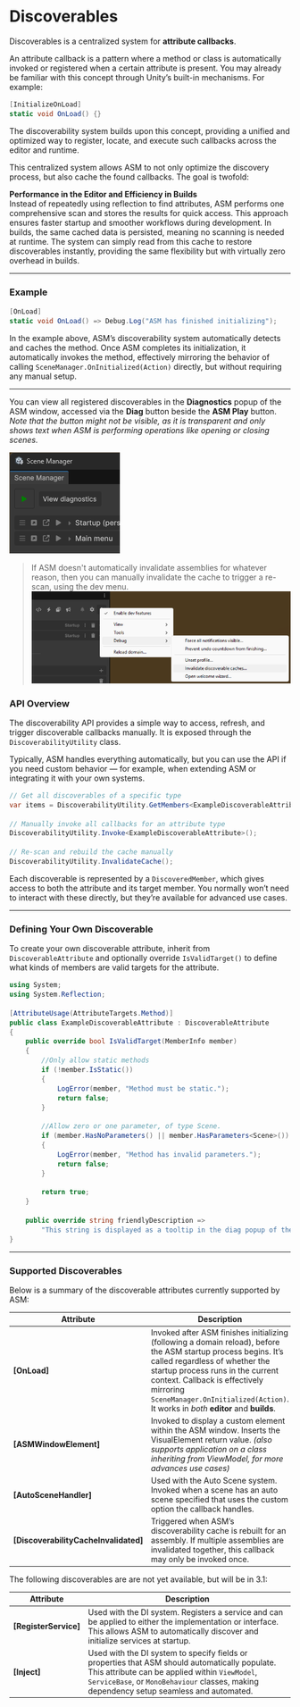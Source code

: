 # Discoverables

Discoverables is a centralized system for **attribute callbacks**.

An attribute callback is a pattern where a method or class is automatically invoked or registered when a certain attribute is present. You may already be familiar with this concept through Unity’s built-in mechanisms. For example:

```csharp
[InitializeOnLoad]
static void OnLoad() {}
```

The discoverability system builds upon this concept, providing a unified and optimized way to register, locate, and execute such callbacks across the editor and runtime.

This centralized system allows ASM to not only optimize the discovery process, but also cache the found callbacks. The goal is twofold:

**Performance in the Editor and Efficiency in Builds**  
Instead of repeatedly using reflection to find attributes, ASM performs one comprehensive scan and stores the results for quick access. This approach ensures faster startup and smoother workflows during development. In builds, the same cached data is persisted, meaning no scanning is needed at runtime. The system can simply read from this cache to restore discoverables instantly, providing the same flexibility but with virtually zero overhead in builds.

---

### Example

```csharp
[OnLoad]
static void OnLoad() => Debug.Log("ASM has finished initializing");
```

In the example above, ASM’s discoverability system automatically detects and caches the method. Once ASM completes its initialization, it automatically invokes the method, effectively mirroring the behavior of calling `SceneManager.OnInitialized(Action)` directly, but without requiring any manual setup.

---

You can view all registered discoverables in the **Diagnostics** popup of the ASM window, accessed via the **Diag** button beside the **ASM Play** button. *Note that the button might not be visible, as it is transparent and only shows text when ASM is performing operations like opening or closing scenes.*

![](../image/asm-diag-button.png)

>  If ASM doesn't automatically invalidate assemblies for whatever reason, then you can manually invalidate the cache to trigger a re-scan, using the dev menu.
>   ![](../image/asm-window-dev-menu-invalidate-discoverables-cache.png)
### API Overview

The discoverability API provides a simple way to access, refresh, and trigger discoverable callbacks manually. It is exposed through the `DiscoverabilityUtility` class.

Typically, ASM handles everything automatically, but you can use the API if you need custom behavior — for example, when extending ASM or integrating it with your own systems.

```csharp
// Get all discoverables of a specific type
var items = DiscoverabilityUtility.GetMembers<ExampleDiscoverableAttribute>();

// Manually invoke all callbacks for an attribute type
DiscoverabilityUtility.Invoke<ExampleDiscoverableAttribute>();

// Re-scan and rebuild the cache manually
DiscoverabilityUtility.InvalidateCache();
```

Each discoverable is represented by a `DiscoveredMember`, which gives access to both the attribute and its target member. You normally won’t need to interact with these directly, but they’re available for advanced use cases.

---

### Defining Your Own Discoverable

To create your own discoverable attribute, inherit from `DiscoverableAttribute` and optionally override `IsValidTarget()` to define what kinds of members are valid targets for the attribute.

```csharp
using System;
using System.Reflection;

[AttributeUsage(AttributeTargets.Method)]
public class ExampleDiscoverableAttribute : DiscoverableAttribute
{
    public override bool IsValidTarget(MemberInfo member)
    {
        //Only allow static methods
        if (!member.IsStatic())
        {
            LogError(member, "Method must be static.");
            return false;
        }

        //Allow zero or one parameter, of type Scene. 
        if (member.HasNoParameters() || member.HasParameters<Scene>())
        {
            LogError(member, "Method has invalid parameters.");
            return false;
        }

        return true;
    }

    public override string friendlyDescription =>
        "This string is displayed as a tooltip in the diag popup of the ASM window.";
}
```
	

---

### Supported Discoverables

Below is a summary of the discoverable attributes currently supported by ASM:

| Attribute                             | Description                                                                                                                                                                                                                                                                                                          |
| ------------------------------------- | -------------------------------------------------------------------------------------------------------------------------------------------------------------------------------------------------------------------------------------------------------------------------------------------------------------------- |
| **[OnLoad]**                          | Invoked after ASM finishes initializing (following a domain reload), before the ASM startup process begins. It’s called regardless of whether the startup process runs in the current context. Callback is effectively mirroring `SceneManager.OnInitialized(Action)`. It works in *both* **editor** and **builds**. |
| **[ASMWindowElement]**                | Invoked to display a custom element within the ASM window. Inserts the VisualElement return value. *(also supports application on a class inheriting from ViewModel, for more advances use cases)*                                                                                                                   |
| **[AutoSceneHandler]**                | Used with the Auto Scene system. Invoked when a scene has an auto scene specified that uses the custom option the callback handles.                                                                                                                                                                                  |
| **[DiscoverabilityCacheInvalidated]** | Triggered when ASM’s discoverability cache is rebuilt for an assembly. If multiple assemblies are invalidated together, this callback may only be invoked once.                                                                                                                                                      |

The following discoverables are are not yet available, but will be in 3.1:

| Attribute             | Description                                                                                                                                                                                                                                  |
| --------------------- | -------------------------------------------------------------------------------------------------------------------------------------------------------------------------------------------------------------------------------------------- |
| **[RegisterService]** | Used with the DI system. Registers a service and can be applied to either the implementation or interface. This allows ASM to automatically discover and initialize services at startup.                                                     |
| **[Inject]**          | Used with the DI system to specify fields or properties that ASM should automatically populate. This attribute can be applied within `ViewModel`, `ServiceBase`, or `MonoBehaviour` classes, making dependency setup seamless and automated. |
